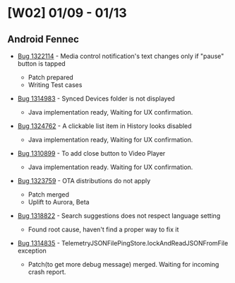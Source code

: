 # [W02] 01/09 - 01/13

## Android Fennec

* [Bug 1322114](https://bugzilla.mozilla.org/show_bug.cgi?id=1322114) - Media control notification's text changes only if "pause" button is tapped
    - Patch prepared
    - Writing Test cases

* [Bug 1314983](https://bugzilla.mozilla.org/show_bug.cgi?id=1314983) - Synced Devices folder is not displayed
    - Java implementation ready, Waiting for UX confirmation.

* [Bug 1324762](https://bugzilla.mozilla.org/show_bug.cgi?id=1324726) - A clickable list item in History looks disabled
    - Java implementation ready, Waiting for UX confirmation.

* [Bug 1310899](https://bugzilla.mozilla.org/show_bug.cgi?id=1310899) - To add close button to Video Player
    - Java implementation ready. Waiting for UX confirmation.

* [Bug 1323759](https://bugzilla.mozilla.org/show_bug.cgi?id=1323759) - OTA distributions do not apply
    - Patch merged
    - Uplift to Aurora, Beta

* [Bug 1318822](https://bugzilla.mozilla.org/show_bug.cgi?id=1318822) -  Search suggestions does not respect language setting
    - Found root cause, haven't find a proper way to fix it

* [Bug 1314835](https://bugzilla.mozilla.org/show_bug.cgi?id=1314835) - TelemetryJSONFilePingStore.lockAndReadJSONFromFile exception
    - Patch(to get more debug message) merged. Waiting for incoming crash report.

